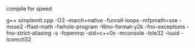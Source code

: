 compile for speed

g++ simplemlt.cpp -O3 -march=native -funroll-loops -mfpmath=sse -msse2 -ffast-math -fwhole-program -Wno-format-y2k  -fno-exceptions -fno-strict-aliasing -s -fopenmp -std=c++0x -mconsole -lole32 -luuid -lcomctl32
